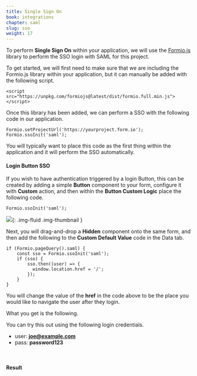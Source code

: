 ```yaml
---
title: Single Sign On
book: integrations
chapter: saml
slug: sso
weight: 17
---
```

To perform **Single Sign On** within your application, we will use the [Formio.js](https://github.com/formio/formio.js) library to perform the SSO login with SAML for this project.

To get started, we will first need to make sure that we are including the Formio.js library within your application, but it can manually be added with the following script.

    <script src="https://unpkg.com/formiojs@latest/dist/formio.full.min.js"></script>

Once this library has been added, we can perform a SSO with the following code in our application.

    Formio.setProjectUrl('https://yourproject.form.io');
    Formio.ssoInit('saml');

You will typically want to place this code as the first thing within the application and it will perform the SSO automatically.

#### Login Button SSO
If you wish to have authentication triggered by a login Button, this can be created by adding a simple **Button** component to your form, configure it with **Custom** action, and then within the **Button Custom Logic** place the following code.

    Formio.ssoInit('saml');

![](/assets/img/integrations/saml/formio-button.png){: .img-fluid .img-thumbnail }

Next, you will drag-and-drop a **Hidden** component onto the same form, and then add the following to the **Custom Default Value** code in the Data tab.

    if (Formio.pageQuery().saml) {
        const sso = Formio.ssoInit('saml');
        if (sso) {
            sso.then((user) => {
              window.location.href = '/';
            });
        }
    }

You will change the value of the **href** in the code above to be the place you would like to navigate the user after they login.

What you get is the following.

You can try this out using the following login credentials.

 - user: **joe@example.com**
 - pass: **password123**

<br/>
<h4>Result</h4>
<div class="card card-body bg-light">
  <div id="formio"></div>
</div>
<script src="https://unpkg.com/formiojs@latest/dist/formio.full.js"></script>
<script type="text/javascript">
var formioElement = document.getElementById('formio');
Formio.setProjectUrl('https://humanresources.test-form.io');
var user = Formio.getUser();
var setUser = function() {
    var logout = document.createElement('button');
    logout.setAttribute('class', 'btn btn-primary mb-2');
    logout.appendChild(document.createTextNode('Logout'));
    logout.addEventListener('click', function() {
      Formio.setUser(null);
      location.reload();
    });
    formioElement.appendChild(logout);
    var pre = document.createElement('pre');
    pre.appendChild(document.createTextNode(JSON.stringify(user, null, 3)));
    formioElement.appendChild(pre);
};
if (user) {
    setUser();
}
else if (Formio.pageQuery().saml) {
    const sso = Formio.ssoInit('saml');
    if (sso) {
        sso.then(() => {
            user = Formio.getUser();
            setUser();
        });
    }
}
else {
    Formio.createForm(formioElement, 'https://humanresources.test-form.io/samlsso');
}
</script>
<br/>

